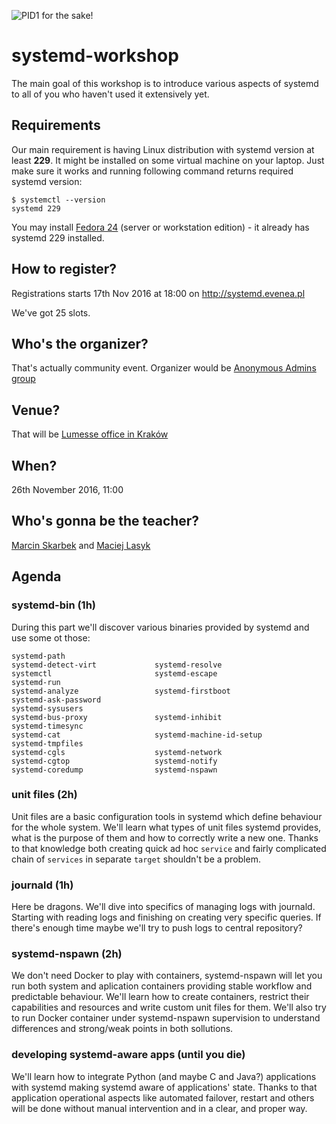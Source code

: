![PID1 for the sake!](http://maciej.lasyk.info/images/pid1.png)

# systemd-workshop

The main goal of this workshop is to introduce various aspects of systemd to
all of you who haven't used it extensively yet.

## Requirements

Our main requirement is having Linux distribution with systemd version at least
**229**. It might be installed on some virtual machine on your laptop. Just
make sure it works and running following command returns required systemd
version:

```
$ systemctl --version
systemd 229
```

You may install [Fedora 24](https://getfedora.org/) (server or workstation
edition) - it already has systemd 229 installed.

## How to register?

Registrations starts 17th Nov 2016 at 18:00 on http://systemd.evenea.pl

We've got 25 slots.

## Who's the organizer?

That's actually community event. Organizer would be [Anonymous Admins
group](https://www.meetup.com/AnonimowiAdmini/)

## Venue?

That will be [Lumesse office in Kraków](https://goo.gl/zDxemw)

## When?

26th November 2016, 11:00

## Who's gonna be the teacher?

[Marcin Skarbek](https://www.linkedin.com/in/marcinskarbek) and [Maciej Lasyk](https://www.linkedin.com/in/maciej-lasyk-04819942)

## Agenda

### systemd-bin (1h)

During this part we'll discover various binaries provided by systemd and use
some ot those:

```
systemd-path                  
systemd-detect-virt             systemd-resolve               
systemctl                       systemd-escape                  systemd-run                   
systemd-analyze                 systemd-firstboot
systemd-ask-password
systemd-sysusers              
systemd-bus-proxy               systemd-inhibit
systemd-timesync              
systemd-cat                     systemd-machine-id-setup
systemd-tmpfiles              
systemd-cgls                    systemd-network
systemd-cgtop                   systemd-notify                                                
systemd-coredump                systemd-nspawn                                                
```

### unit files (2h)

Unit files are a basic configuration tools in systemd which define behaviour for the whole system.
We'll learn what types of unit files systemd provides, what is the purpose of them
and how to correctly write a new one. Thanks to that knowledge both creating quick ad hoc `service`
and fairly complicated chain of `services` in separate `target` shouldn't be a problem. 

### journald (1h)

Here be dragons. We'll dive into specifics of managing logs with journald.
Starting with reading logs and finishing on creating very specific queries. If
there's enough time maybe we'll try to push logs to central repository?

### systemd-nspawn (2h)

We don't need Docker to play with containers, systemd-nspawn will let you run
both system and aplication containers providing stable workflow and predictable behaviour.
We'll learn how to create containers, restrict their capabilities and resources
and write custom unit files for them. We'll also try to run Docker container under
systemd-nspawn supervision to understand differences and strong/weak points in both sollutions. 

### developing systemd-aware apps (until you die)

We'll learn how to integrate Python (and maybe C and Java?) applications with 
systemd making systemd aware of applications' state. Thanks to that application 
operational aspects like automated failover, restart and others will be done 
without manual intervention and in a clear, and proper way.

